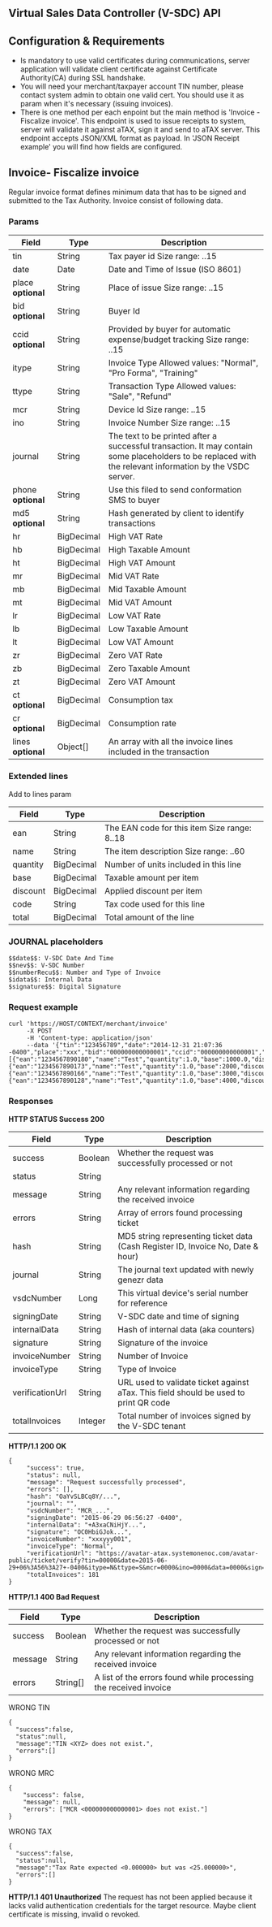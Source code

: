 ## Virtual Sales Data Controller (V-SDC) API

## Configuration & Requirements
- Is mandatory to use valid certificates during communications, server application will validate client certificate against Certificate Authority(CA) during SSL handshake.
- You will need your merchant/taxpayer account TIN number, please contact system admin to obtain one valid cert. You should use it as param when it's necessary (issuing invoices).
- There is one method per each enpoint but the main method is 'Invoice - Fiscalize invoice'. This endpoint is used to issue receipts to system, server will validate it against aTAX, sign it and send to aTAX server. This endpoint accepts JSON/XML format as payload. In 'JSON Receipt example' you will find how fields are configured.

## Invoice- Fiscalize invoice
Regular invoice format defines minimum data that has to be signed and submitted to the Tax Authority. Invoice consist of following data.

### Params

Field | Type | Description
------------ | ------------ | -------------
tin | String | Tax payer id Size range: ..15
date | Date | Date and Time of Issue (ISO 8601)
place **optional** | String | Place of issue Size range: ..15
bid **optional** | String | Buyer Id
ccid **optional** | String | Provided by buyer for automatic expense/budget tracking Size range: ..15
itype | String | Invoice Type Allowed values: "Normal", "Pro Forma", "Training"
ttype | String | Transaction Type Allowed values: "Sale", "Refund"
mcr | String | Device Id Size range: ..15
ino | String | Invoice Number Size range: ..15
journal | String | The text to be printed after a successful transaction. It may contain some placeholders to be replaced with the relevant information by the VSDC server.
phone **optional** | String | Use this filed to send conformation SMS to buyer
md5 **optional** | String | Hash generated by client to identify transactions
hr | BigDecimal | High VAT Rate
hb | BigDecimal | High Taxable Amount
ht | BigDecimal | High VAT Amount
mr | BigDecimal | Mid VAT Rate
mb | BigDecimal | Mid Taxable Amount
mt | BigDecimal | Mid VAT Amount
lr | BigDecimal | Low VAT Rate
lb | BigDecimal | Low Taxable Amount
lt | BigDecimal | Low VAT Amount
zr | BigDecimal | Zero VAT Rate
zb | BigDecimal | Zero Taxable Amount
zt | BigDecimal | Zero VAT Amount
ct **optional** | BigDecimal | Consumption tax
cr **optional** | BigDecimal | Consumption rate
lines **optional** | Object[] | An array with all the invoice lines included in the transaction


### Extended lines
Add to lines param

Field | Type | Description
------------ | ------------ | -------------
ean | String | The EAN code for this item Size range: 8..18
name | String | The item description Size range: ..60
quantity | BigDecimal | Number of units included in this line
base | BigDecimal | Taxable amount per item
discount | BigDecimal | Applied discount per item
code | String | Tax code used for this line
total | BigDecimal | Total amount of the line


### JOURNAL placeholders
```
$$date$$: V-SDC Date And Time 
$$nev$$: V-SDC Number 
$$numberRecu$$: Number and Type of Invoice 
$idata$$: Internal Data 
$signature$$: Digital Signature
```

### Request example
```
curl 'https://HOST/CONTEXT/merchant/invoice'
     -X POST
     -H 'Content-type: application/json'
     --data '{"tin":"123456789","date":"2014-12-31 21:07:36 -0400","place":"xxx","bid":"000000000000001","ccid":"000000000000001","itype":"Training","ttype":"Sale","mcr":"777777777","ino":"xxxxxxxxxxxxxxx","hr":0,"hb":1000,"ht":0,"mr":18,"mb":2000,"mt":360,"lr":16,"lb":3000,"lt":480,"zr":32,"zb":4000,"zt":1280,"lines":[{"ean":"1234567890180","name":"Test","quantity":1.0,"base":1000.0,"discount":0.0,"code":"A","total":1000.0},{"ean":"1234567890173","name":"Test","quantity":1.0,"base":2000,"discount":0.0,"code":"B","total":2360.0},{"ean":"1234567890166","name":"Test","quantity":1.0,"base":3000,"discount":0.0,"code":"C","total":3480.0},{"ean":"1234567890128","name":"Test","quantity":1.0,"base":4000,"discount":0.0,"code":"D","total":5280.0}]}'
 ```
     
### Responses
**HTTP STATUS Success 200**

Field | Type | Description
------------ | ------------ | -------------
success | Boolean | Whether the request was successfully processed or not
status | String | 
message | String | Any relevant information regarding the received invoice
errors | String | Array of errors found processing ticket
hash | String | MD5 string representing ticket data (Cash Register ID, Invoice No, Date & hour)
journal | String | The journal text updated with newly genezr data
vsdcNumber | Long | This virtual device's serial number for reference
signingDate | String | V-SDC date and time of signing
internalData | String | Hash of internal data (aka counters)
signature | String | Signature of the invoice
invoiceNumber | String | Number of Invoice
invoiceType | String | Type of Invoice
verificationUrl | String | URL used to validate ticket against aTax. This field should be used to print QR code
totalInvoices | Integer | Total number of invoices signed by the V-SDC tenant

**HTTP/1.1 200 OK**

```
{
     "success": true,
     "status": null,
     "message": "Request successfully processed",
     "errors": [],
     "hash": "OaYvSLBCq8Y/...",
     "journal": "",
     "vsdcNumber": "MCR_...",
     "signingDate": "2015-06-29 06:56:27 -0400",
     "internalData": "+A3xaCNiHjY...",
     "signature": "OC0HbiGJok...",
     "invoiceNumber": "xxxyyy001",
     "invoiceType": "Normal",
     "verificationUrl": "https://avatar-atax.systemonenoc.com/avatar-public/ticket/verify?tin=00000&date=2015-06-29+06%3A56%3A27+-0400&itype=N&ttype=S&mcr=0000&ino=0000&data=0000&sign=0000&hb=100&mr=18&lr=16&lb=21.55&lt=3.45&zr=32",
     "totalInvoices": 181
}
```
**HTTP/1.1 400 Bad Request**

Field | Type | Description
------------ | ------------ | -------------
success | Boolean | Whether the request was successfully processed or not
message | String | Any relevant information regarding the received invoice
errors | String[] | A list of the errors found while processing the received invoice

WRONG TIN
```
{
  "success":false,
  "status":null,
  "message":"TIN <XYZ> does not exist.",
  "errors":[]
}
```

WRONG MRC
```
{
    "success": false,
    "message": null,
    "errors": ["MCR <000000000000001> does not exist."]
}
```

WRONG TAX
```
{
  "success":false,
  "status":null,
  "message":"Tax Rate expected <0.000000> but was <25.000000>",
  "errors":[] 
}
```

**HTTP/1.1 401 Unauthorized**
The request has not been applied because it lacks valid authentication credentials for the target resource. Maybe client certificate is missing, invalid o revoked.

